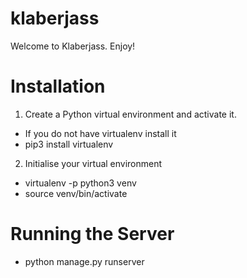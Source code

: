 # klaberjass
Welcome to Klaberjass. Enjoy!

# Installation

1. Create a Python virtual environment and activate it.

- If you do not have virtualenv install it
- pip3 install virtualenv

2. Initialise your virtual environment

- virtualenv -p python3 venv
- source venv/bin/activate

# Running the Server
- python manage.py runserver
